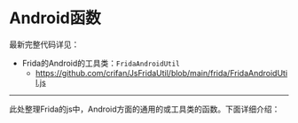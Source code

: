 # Android函数

最新完整代码详见：

* Frida的Android的工具类：`FridaAndroidUtil`
  * https://github.com/crifan/JsFridaUtil/blob/main/frida/FridaAndroidUtil.js

---

此处整理Frida的js中，Android方面的通用的或工具类的函数。下面详细介绍：
